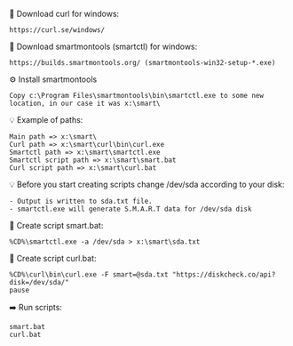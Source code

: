 💾 Download curl for windows:
```
https://curl.se/windows/
```

💾 Download smartmontools (smartctl) for windows:
```
https://builds.smartmontools.org/ (smartmontools-win32-setup-*.exe)
```

⚙️ Install smartmontools
```
Copy c:\Program Files\smartmontools\bin\smartctl.exe to some new location, in our case it was x:\smart\
```

💡 Example of paths:
```
Main path => x:\smart\
Curl path => x:\smart\curl\bin\curl.exe
Smartctl path => x:\smart\smartctl.exe
Smartctl script path => x:\smart\smart.bat
Curl script path => x:\smart\curl.bat
```

💡 Before you start creating scripts change /dev/sda according to your disk:
```
- Output is written to sda.txt file.
- smartctl.exe will generate S.M.A.R.T data for /dev/sda disk
```

📝 Create script smart.bat:
```
%CD%\smartctl.exe -a /dev/sda > x:\smart\sda.txt
```

📝 Create script curl.bat:
```
%CD%\curl\bin\curl.exe -F smart=@sda.txt "https://diskcheck.co/api?disk=/dev/sda/"
pause
```

➡️ Run scripts:
```
smart.bat
curl.bat
```

